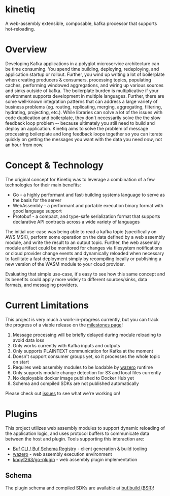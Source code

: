 # kinetiq

A web-assembly extensible, composable, kafka processor that supports hot-reloading.

# Overview

Developing Kafka applications in a polyglot microservice architecture can be time consuming.  You spend time building,
deploying, redeploying, and application startup or rollout.  Further, you wind up writing a lot of boilerplate when creating
producers & consumers, processing topics, populating caches, performing windowed aggregations, and wiring up various
sources and sinks outside of kafka.  The boilerplate burden is multiplicative if your environment supports development in
multiple languages.  Further, there are some well-known integration patterns that can address a large
variety of business problems (eg. routing, replicating, merging, aggregating, filtering, hydrating, projecting, etc.).
While libraries can solve a lot of the issues with code duplication and boilerplate, they don't necessarily solve the
the slow feedback loop problem -- because ultimately you still need to build and deploy an application.  Kinetiq aims to
solve the problem of message processing boilerplate and long feedback loops together so you can iterate quickly on getting the
messages you want with the data you need *now*, not an hour from now.

# Concept & Technology

The original concept for Kinetiq was to leverage a combination of a few technologies for their main benefits:
* Go - a highly performant and fast-building systems language to serve as the basis for the server
* WebAssembly - a performant and portable execution binary format with good language support
* Protobuf - a compact, and type-safe serialization format that supports declarative API contracts across a wide variety of languages

The initial use-case was being able to read a kafka topic (specifically on AWS MSK), perform some operation on
the data defined by a web assembly module, and write the result to an output topic.  Further, the web assembly module
artifact could be monitored for changes via filesystem notifications or cloud provider change events and dynamically
reloaded when necessary to facilitate a fast deployment simply by recompiling locally or publishing a new version of the WASM
module to your cloud provider.

Evaluating that simple use-case, it's easy to see how this same concept and its benefits could apply more widely to
different sources/sinks, data formats, and messaging providers.

# Current Limitations

This project is very much a work-in-progress currently, but you can track the progress of a viable release on the
[milestones page](https://github.com/kjkondratuk/kinetiq/milestones)!

1. Message processing will be briefly delayed during module reloading to avoid data loss
2. Only works currently with Kafka inputs and outputs
3. Only supports PLAINTEXT communication for Kafka at the moment
4. Doesn't support consumer groups yet, so it processes the whole topic on start
5. Requires web assembly modules to be loadable by [wazero](https://wazero.io/) runtime
6. Only supports module change detection for S3 and local files currently
7. No deployable docker image published to Docker Hub yet
8. Schema and compiled SDKs are not published automatically

Please check out [issues](https://github.com/kjkondratuk/kinetiq/issues) to see what we're working on!

# Plugins

This project utilizes web assembly modules to support dynamic reloading of the application logic, and uses protocol buffers
to communicate data between the host and plugin.  Tools supporting this interaction are:
* [Buf CLI / Buf Schema Registry](https://buf.build/) - client generation & build tooling
* [wazero](https://wazero.io/) - web assembly execution environment
* [knqyf263/go-plugin](https://github.com/knqyf263/go-plugin) - web assembly plugin implementation

## Schema

The plugin schema and compiled SDKs are available at [buf.build (BSR)](https://buf.build/kjkondratuk/kinetiq)!
